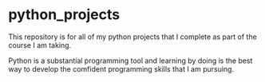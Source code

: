 # python_projects

This repository is for all of my python projects that I complete as part of the course I am taking.

Python is a substantial programming tool and learning by doing is the best way to develop the comfident programming skills that I am pursuing.
